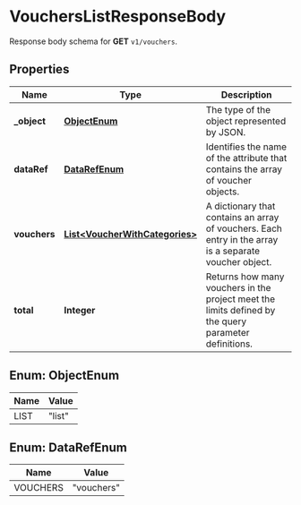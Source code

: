

# VouchersListResponseBody

Response body schema for **GET** `v1/vouchers`.

## Properties

| Name | Type | Description |
|------------ | ------------- | ------------- |
|**_object** | [**ObjectEnum**](#ObjectEnum) | The type of the object represented by JSON. |
|**dataRef** | [**DataRefEnum**](#DataRefEnum) | Identifies the name of the attribute that contains the array of voucher objects. |
|**vouchers** | [**List&lt;VoucherWithCategories&gt;**](VoucherWithCategories.md) | A dictionary that contains an array of  vouchers. Each entry in the array is a separate voucher object. |
|**total** | **Integer** | Returns how many vouchers in the project meet the limits defined by the query parameter definitions. |



## Enum: ObjectEnum

| Name | Value |
|---- | -----|
| LIST | &quot;list&quot; |



## Enum: DataRefEnum

| Name | Value |
|---- | -----|
| VOUCHERS | &quot;vouchers&quot; |



